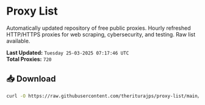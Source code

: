 # Proxy List

Automatically updated repository of free public proxies. Hourly refreshed HTTP/HTTPS proxies for web scraping, cybersecurity, and testing. Raw list available.

**Last Updated:** `Tuesday 25-03-2025 07:17:46 UTC`  
**Total Proxies:** `720`

## 📥 Download
```bash
curl -O https://raw.githubusercontent.com/theriturajps/proxy-list/main/proxies.txt
